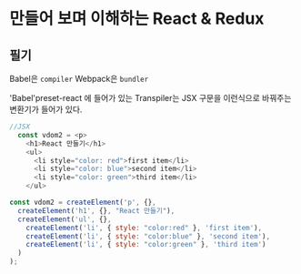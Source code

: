 # 만들어 보며 이해하는 React & Redux

## 필기

Babel은 `compiler`
Webpack은 `bundler`

'Babel'preset-react 에 들어가 있는 Transpiler는 JSX 구문을 이런식으로 바꿔주는 변환기가 들어가 있다.

```javascript
//JSX
  const vdom2 = <p>
    <h1>React 만들기</h1>
    <ul>
      <li style="color: red">first item</li>
      <li style="color: blue">second item</li>
      <li style="color: green">third item</li>
    </ul>
```

```javascript
const vdom2 = createElement('p', {}, 
  createElement('h1', {}, "React 만들기"),
  createElement('ul', {}, 
    createElement('li', { style: "color:red" }, 'first item'),
    createElement('li', { style: "color:blue" }, 'second item'),
    createElement('li', { style: "color:green" }, 'third item')
  )
);
```
